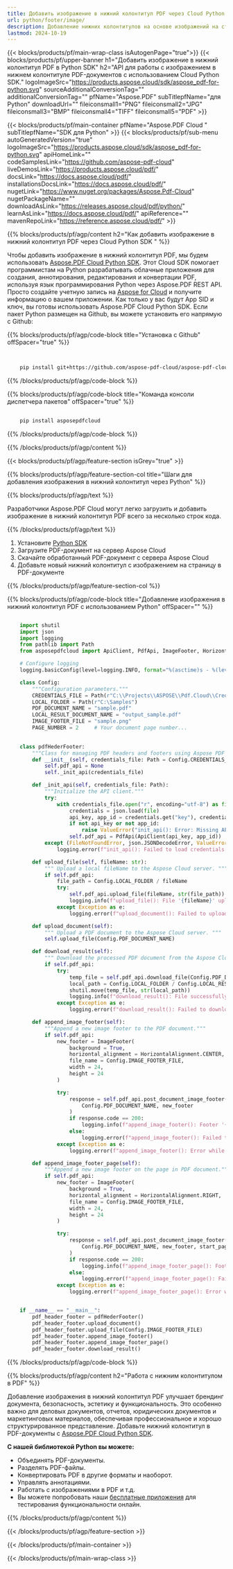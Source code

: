 ```yaml
---
title: Добавить изображение в нижний колонтитул PDF через Cloud Python SDK
url: python/footer/image/
description: Добавление нижних колонтитулов на основе изображений на страницы PDF в Python с использованием Aspose.PDF Cloud SDK. Автоматизация брендинга в нижнем колонтитуле.
lastmod: 2024-10-19
---
```


{{< blocks/products/pf/main-wrap-class isAutogenPage="true">}}
{{< blocks/products/pf/upper-banner h1="Добавить изображение в нижний колонтитул PDF в Python SDK" h2="API для работы с изображением в нижнем колонтитуле PDF-документов с использованием Cloud Python SDK." logoImageSrc="https://products.aspose.cloud/sdk/aspose_pdf-for-python.svg" sourceAdditionalConversionTag="" additionalConversionTag="" pfName="Aspose.PDF" subTitlepfName="для Python" downloadUrl="" fileiconsmall1="PNG" fileiconsmall2="JPG" fileiconsmall3="BMP" fileiconsmall4="TIFF" fileiconsmall5="PDF" >}}

{{< blocks/products/pf/main-container pfName="Aspose.PDF Cloud " subTitlepfName="SDK для Python" >}}
{{< blocks/products/pf/sub-menu autoGeneratedVersion="true" logoImageSrc="https://products.aspose.cloud/sdk/aspose_pdf-for-python.svg" apiHomeLink="" codeSamplesLink="https://github.com/aspose-pdf-cloud" liveDemosLink="https://products.aspose.cloud/pdf/" docsLink="https://docs.aspose.cloud/pdf/" installationsDocsLink="https://docs.aspose.cloud/pdf/" nugetLink="https://www.nuget.org/packages/Aspose.Pdf-Cloud" nugetPackageName="" downloadAsLink="https://releases.aspose.cloud/pdf/python/" learnAsLink="https://docs.aspose.cloud/pdf/" apiReference="" mavenRepoLink="https://reference.aspose.cloud/pdf/" >}}

{{% blocks/products/pf/agp/content h2="Как добавить изображение в нижний колонтитул PDF через Cloud Python SDK " %}}

Чтобы добавить изображение в нижний колонтитул PDF, мы будем использовать
[Aspose.PDF Cloud Python SDK](https://products.aspose.cloud/pdf/python/). Этот Cloud SDK помогает программистам на Python разрабатывать облачные приложения для создания, аннотирования, редактирования и конвертации PDF, используя язык программирования Python через Aspose.PDF REST API. Просто создайте учетную запись на [Aspose for Cloud](https://dashboard.aspose.cloud/#/apps) и получите информацию о вашем приложении. Как только у вас будут App SID и ключ, вы готовы использовать Aspose.PDF Cloud Python SDK. Если пакет Python размещен на Github, вы можете установить его напрямую с Github:

{{% blocks/products/pf/agp/code-block title="Установка с Github" offSpacer="true" %}}

```bash

     
    pip install git+https://github.com/aspose-pdf-cloud/aspose-pdf-cloud-python.git


```

{{% /blocks/products/pf/agp/code-block %}}

{{% blocks/products/pf/agp/code-block title="Команда консоли диспетчера пакетов" offSpacer="true" %}}

```bash
     
    pip install asposepdfcloud

```

{{% /blocks/products/pf/agp/code-block %}}

{{% /blocks/products/pf/agp/content %}}

{{< blocks/products/pf/agp/feature-section isGrey="true" >}}

{{% blocks/products/pf/agp/feature-section-col title="Шаги для добавления изображения в нижний колонтитул через Python" %}}

{{% blocks/products/pf/agp/text %}}

Разработчики Aspose.PDF Cloud могут легко загрузить и добавить изображение в нижний колонтитул PDF всего за несколько строк кода.

{{% /blocks/products/pf/agp/text %}}

1. Установите [Python SDK](https://pypi.org/project/asposepdfcloud/)
1. Загрузите PDF-документ на сервер Aspose Cloud
1. Скачайте обработанный PDF-документ с сервера Aspose Cloud
1. Добавьте новый нижний колонтитул с изображением на страницу в PDF-документе

{{% /blocks/products/pf/agp/feature-section-col %}}

{{% blocks/products/pf/agp/code-block title="Добавление изображения в нижний колонтитул PDF с использованием Python" offSpacer="" %}}

```python

    import shutil
    import json
    import logging
    from pathlib import Path
    from asposepdfcloud import ApiClient, PdfApi, ImageFooter, HorizontalAlignment

    # Configure logging
    logging.basicConfig(level=logging.INFO, format="%(asctime)s - %(levelname)s - %(message)s")

    class Config:
        """Configuration parameters."""
        CREDENTIALS_FILE = Path(r"C:\\Projects\\ASPOSE\\Pdf.Cloud\\Credentials\\credentials.json")
        LOCAL_FOLDER = Path(r"C:\Samples")
        PDF_DOCUMENT_NAME = "sample.pdf"
        LOCAL_RESULT_DOCUMENT_NAME = "output_sample.pdf"
        IMAGE_FOOTER_FILE = "sample.png"
        PAGE_NUMBER = 2     # Your document page number...
        

    class pdfHederFooter:
        """Class for managing PDF headers and footers using Aspose PDF Cloud API."""
        def __init__(self, credentials_file: Path = Config.CREDENTIALS_FILE):
            self.pdf_api = None
            self._init_api(credentials_file)

        def _init_api(self, credentials_file: Path):
            """Initialize the API client."""
            try:
                with credentials_file.open("r", encoding="utf-8") as file:
                    credentials = json.load(file)
                    api_key, app_id = credentials.get("key"), credentials.get("id")
                    if not api_key or not app_id:
                        raise ValueError("init_api(): Error: Missing API keys in the credentials file.")
                    self.pdf_api = PdfApi(ApiClient(api_key, app_id))
            except (FileNotFoundError, json.JSONDecodeError, ValueError) as e:
                logging.error(f"init_api(): Failed to load credentials: {e}")

        def upload_file(self, fileName: str):
            """ Upload a local fileName to the Aspose Cloud server. """
            if self.pdf_api:
                file_path = Config.LOCAL_FOLDER / fileName
                try:
                    self.pdf_api.upload_file(fileName, str(file_path))
                    logging.info(f"upload_file(): File '{fileName}' uploaded successfully.")
                except Exception as e:
                    logging.error(f"upload_document(): Failed to upload file: {e}")

        def upload_document(self):
            """ Upload a PDF document to the Aspose Cloud server. """
            self.upload_file(Config.PDF_DOCUMENT_NAME)

        def download_result(self):
            """ Download the processed PDF document from the Aspose Cloud server. """
            if self.pdf_api:
                try:
                    temp_file = self.pdf_api.download_file(Config.PDF_DOCUMENT_NAME)
                    local_path = Config.LOCAL_FOLDER / Config.LOCAL_RESULT_DOCUMENT_NAME
                    shutil.move(temp_file, str(local_path))
                    logging.info(f"download_result(): File successfully downloaded: {local_path}")
                except Exception as e:
                    logging.error(f"download_result(): Failed to download file: {e}")

        def append_image_footer(self):
            """Append a new image footer to the PDF document."""
            if self.pdf_api:
                new_footer = ImageFooter(
                    background = True,
                    horizontal_alignment = HorizontalAlignment.CENTER,
                    file_name = Config.IMAGE_FOOTER_FILE,
                    width = 24,
                    height = 24
                )

                try:
                    response = self.pdf_api.post_document_image_footer(
                        Config.PDF_DOCUMENT_NAME, new_footer
                    )
                    if response.code == 200:
                        logging.info(f"append_image_footer(): Footer '{new_footer.file_name}' added to the document #{Config.PDF_DOCUMENT_NAME}.")
                    else:
                        logging.error(f"append_image_footer(): Failed to add footer '{new_footer.file_name}' to the document #{Config.PDF_DOCUMENT_NAME}. Response code: {response.code}")
                except Exception as e:
                    logging.error(f"append_image_footer(): Error while adding footer: {e}")

        def append_image_footer_page(self):
            """Append a new image footer on the page in PDF document."""
            if self.pdf_api:
                new_footer = ImageFooter(
                    background = True,
                    horizontal_alignment = HorizontalAlignment.RIGHT,
                    file_name = Config.IMAGE_FOOTER_FILE,
                    width = 24,
                    height = 24
                )

                try:
                    response = self.pdf_api.post_document_image_footer(
                        Config.PDF_DOCUMENT_NAME, new_footer, start_page_number=Config.PAGE_NUMBER, end_page_number=Config.PAGE_NUMBER
                    )
                    if response.code == 200:
                        logging.info(f"append_image_footer_page(): Footer '{new_footer.file_name}' added to the page #{Config.PAGE_NUMBER}.")
                    else:
                        logging.error(f"append_image_footer_page(): Failed to add footer '{new_footer.file_name}' to the document #{Config.PAGE_NUMBER}. Response code: {response.code}")
                except Exception as e:
                    logging.error(f"append_image_footer_page(): Error while adding footer: {e}")


    if __name__ == "__main__":
        pdf_header_footer = pdfHederFooter()
        pdf_header_footer.upload_document()
        pdf_header_footer.upload_file(Config.IMAGE_FOOTER_FILE)
        pdf_header_footer.append_image_footer()
        pdf_header_footer.append_image_footer_page()
        pdf_header_footer.download_result()
```

{{% /blocks/products/pf/agp/code-block %}}

{{% blocks/products/pf/agp/content h2="Работа с нижним колонтитулом в PDF" %}}

Добавление изображения в нижний колонтитул PDF улучшает брендинг документа, безопасность, эстетику и функциональность. Это особенно важно для деловых документов, отчетов, юридических документов и маркетинговых материалов, обеспечивая профессиональное и хорошо структурированное представление.
Добавьте нижний колонтитул в PDF-документы с [Aspose.PDF Cloud Python SDK](https://products.aspose.cloud/pdf/python/).

**С нашей библиотекой Python вы можете:**

+ Объединять PDF-документы.
+ Разделять PDF-файлы.
+ Конвертировать PDF в другие форматы и наоборот.
+ Управлять аннотациями.
+ Работать с изображениями в PDF и т.д.
+ Вы можете попробовать наши [бесплатные приложения](https://products.aspose.app/pdf/family/) для тестирования функциональности онлайн.

{{% /blocks/products/pf/agp/content %}}

{{< /blocks/products/pf/agp/feature-section >}}

{{< /blocks/products/pf/main-container >}}

{{< /blocks/products/pf/main-wrap-class >}}
